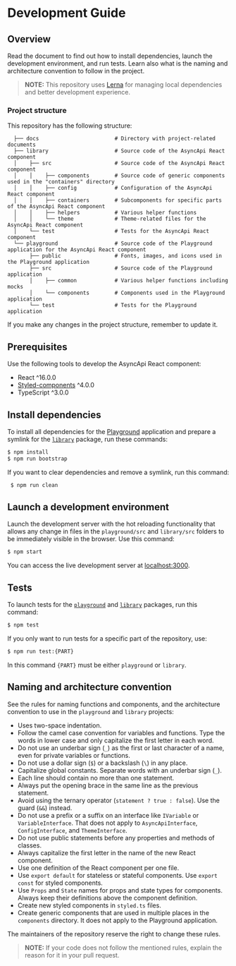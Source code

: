 # Development Guide

## Overview

Read the document to find out how to install dependencies, launch the development environment, and run tests. Learn also what is the naming and architecture convention to follow in the project.

> **NOTE:** This repository uses [Lerna](https://github.com/lerna/lerna) for managing local dependencies and better development experience.

### Project structure

This repository has the following structure:

```
  ├── docs                        # Directory with project-related documents
  ├── library                     # Source code of the AsyncApi React component
  │    ├── src                    # Source code of the AsyncApi React component
  │    │    ├── components        # Source code of generic components used in the "containers" directory
  │    │    ├── config            # Configuration of the AsyncApi React component
  │    │    ├── containers        # Subcomponents for specific parts of the AsyncApi React component
  │    │    ├── helpers           # Various helper functions
  │    │    └── theme             # Theme-related files for the AsyncApi React component
  │    └── test                   # Tests for the AsyncApi React component
  └── playground                  # Source code of the Playground application for the AsyncApi React component
       ├── public                 # Fonts, images, and icons used in the Playground application
       ├── src                    # Source code of the Playground application
       │    ├── common            # Various helper functions including mocks
       │    └── components        # Components used in the Playground application
       └── test                   # Tests for the Playground application
```

If you make any changes in the project structure, remember to update it.

## Prerequisites

Use the following tools to develop the AsyncApi React component:

* React ^16.0.0
* [Styled-components](https://github.com/styled-components/styled-components) ^4.0.0
* TypeScript ^3.0.0

## Install dependencies

To install all dependencies for the [Playground](./playground) application and prepare a symlink for the [`library`](./library) package, run these commands:

``` sh
$ npm install
$ npm run bootstrap
```

If you want to clear dependencies and remove a symlink, run this command:
``` sh
 $ npm run clean
```

## Launch a development environment

Launch the development server with the hot reloading functionality that allows any change in files in the `playground/src` and `library/src` folders to be immediately visible in the browser. Use this command:

``` sh
$ npm start
```

You can access the live development server at [localhost:3000](http://localhost:3000/).

## Tests

To launch tests for the [`playground`](./playground) and [`library`](./library) packages, run this command:

``` sh
$ npm test
```

If you only want to run tests for a specific part of the repository, use:

``` sh
$ npm run test:{PART}
```

In this command `{PART}` must be either `playground` or `library`.

## Naming and architecture convention

See the rules for naming functions and components, and the architecture convention to use in the `playground` and `library` projects:

* Uses two-space indentation.
* Follow the camel case convention for variables and functions. Type the words in lower case and only capitalize the first letter in each word.
* Do not use an underbar sign (`_`) as the first or last character of a name, even for private variables or functions.
* Do not use a dollar sign (`$`) or a backslash (`\`) in any place.
* Capitalize global constants. Separate words with an underbar sign (`_`).
* Each line should contain no more than one statement.
* Always put the opening brace in the same line as the previous statement.
* Avoid using the ternary operator (`statement ? true : false`). Use the guard (`&&`) instead.
* Do not use a prefix or a suffix on an interface like `IVariable` or `VariableInterface`. That does not apply to `AsyncApiInterface`, `ConfigInterface`, and `ThemeInterface`.
* Do not use public statements before any properties and methods of classes.
* Always capitalize the first letter in the name of the new React component.
* Use one definition of the React component per one file.
* Use `export default` for stateless or stateful components. Use `export const` for styled components.
* Use `Props` and `State` names for props and state types for components. Always keep their definitions above the component definition.
* Create new styled components in `styled.ts` files.
* Create generic components that are used in multiple places in the `components` directory. It does not apply to the Playground application.

The maintainers of the repository reserve the right to change these rules.

> **NOTE:** If your code does not follow the mentioned rules, explain the reason for it in your pull request.
